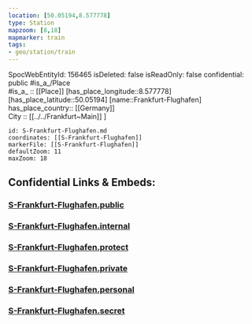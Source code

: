 ```yaml
---
location: [50.05194,8.577778] 
type: Station 
mapzoom: [8,18] 
mapmarker: train 
tags:
- geo/station/train
---
```

SpocWebEntityId: 156465
isDeleted: false
isReadOnly: false
confidential: public
#is_a_/Place  
#is_a_ :: [[Place]] 
[has_place_longitude::8.577778] 
[has_place_latitude::50.05194] 
[name::Frankfurt-Flughafen] 
has_place_country:: [[Germany]]  
City :: [[../../Frankfurt~Main]] ] 


```leaflet
id: S-Frankfurt-Flughafen.md
coordinates: [[S-Frankfurt-Flughafen]] 
markerFile: [[S-Frankfurt-Flughafen]] 
defaultZoom: 11 
maxZoom: 18
```


## Confidential Links & Embeds: 

### [S-Frankfurt-Flughafen.public](/_public/\Earth\Continent\Europe\Europe~Central\Germany\Germany~West\Hessen\counties~Hessen\Frankfurt~Main\Stations-FFM~SS-Frankfurt-Flughafen.public.md) 

### [S-Frankfurt-Flughafen.internal](/_internal/\Earth\Continent\Europe\Europe~Central\Germany\Germany~West\Hessen\counties~Hessen\Frankfurt~Main\Stations-FFM~SS-Frankfurt-Flughafen.internal.md) 

### [S-Frankfurt-Flughafen.protect](/_protect/\Earth\Continent\Europe\Europe~Central\Germany\Germany~West\Hessen\counties~Hessen\Frankfurt~Main\Stations-FFM~SS-Frankfurt-Flughafen.protect.md) 

### [S-Frankfurt-Flughafen.private](/_private/\Earth\Continent\Europe\Europe~Central\Germany\Germany~West\Hessen\counties~Hessen\Frankfurt~Main\Stations-FFM~SS-Frankfurt-Flughafen.private.md) 

### [S-Frankfurt-Flughafen.personal](/_personal/\Earth\Continent\Europe\Europe~Central\Germany\Germany~West\Hessen\counties~Hessen\Frankfurt~Main\Stations-FFM~SS-Frankfurt-Flughafen.personal.md) 

### [S-Frankfurt-Flughafen.secret](/_secret/\Earth\Continent\Europe\Europe~Central\Germany\Germany~West\Hessen\counties~Hessen\Frankfurt~Main\Stations-FFM~SS-Frankfurt-Flughafen.secret.md)

